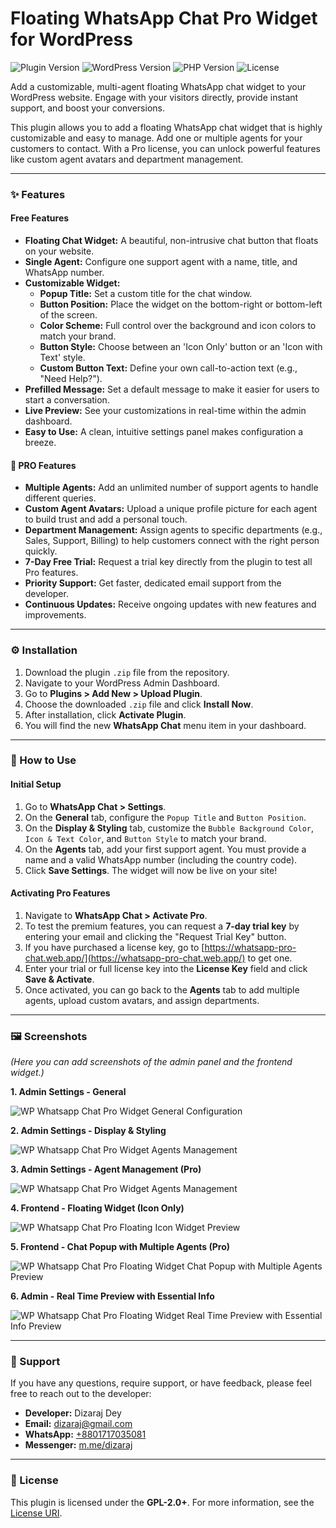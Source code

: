 # Floating WhatsApp Chat Pro Widget for WordPress

![Plugin Version](https://img.shields.io/badge/Version-2.9.3-blue.svg)
![WordPress Version](https://img.shields.io/badge/WordPress-5.0%2B-orange.svg)
![PHP Version](https://img.shields.io/badge/PHP-7.2%2B-brightgreen.svg)
![License](https://img.shields.io/badge/License-GPL--2.0%2B-red.svg)

Add a customizable, multi-agent floating WhatsApp chat widget to your WordPress website. Engage with your visitors directly, provide instant support, and boost your conversions.

This plugin allows you to add a floating WhatsApp chat widget that is highly customizable and easy to manage. Add one or multiple agents for your customers to contact. With a Pro license, you can unlock powerful features like custom agent avatars and department management.

---

### ✨ Features

#### Free Features
* **Floating Chat Widget:** A beautiful, non-intrusive chat button that floats on your website.
* **Single Agent:** Configure one support agent with a name, title, and WhatsApp number.
* **Customizable Widget:**
    * **Popup Title:** Set a custom title for the chat window.
    * **Button Position:** Place the widget on the bottom-right or bottom-left of the screen.
    * **Color Scheme:** Full control over the background and icon colors to match your brand.
    * **Button Style:** Choose between an 'Icon Only' button or an 'Icon with Text' style.
    * **Custom Button Text:** Define your own call-to-action text (e.g., "Need Help?").
* **Prefilled Message:** Set a default message to make it easier for users to start a conversation.
* **Live Preview:** See your customizations in real-time within the admin dashboard.
* **Easy to Use:** A clean, intuitive settings panel makes configuration a breeze.

#### 🚀 PRO Features
* **Multiple Agents:** Add an unlimited number of support agents to handle different queries.
* **Custom Agent Avatars:** Upload a unique profile picture for each agent to build trust and add a personal touch.
* **Department Management:** Assign agents to specific departments (e.g., Sales, Support, Billing) to help customers connect with the right person quickly.
* **7-Day Free Trial:** Request a trial key directly from the plugin to test all Pro features.
* **Priority Support:** Get faster, dedicated email support from the developer.
* **Continuous Updates:** Receive ongoing updates with new features and improvements.

---

### ⚙️ Installation

1.  Download the plugin `.zip` file from the repository.
2.  Navigate to your WordPress Admin Dashboard.
3.  Go to **Plugins > Add New > Upload Plugin**.
4.  Choose the downloaded `.zip` file and click **Install Now**.
5.  After installation, click **Activate Plugin**.
6.  You will find the new **WhatsApp Chat** menu item in your dashboard.

---

### 📖 How to Use

#### Initial Setup
1.  Go to **WhatsApp Chat > Settings**.
2.  On the **General** tab, configure the `Popup Title` and `Button Position`.
3.  On the **Display & Styling** tab, customize the `Bubble Background Color`, `Icon & Text Color`, and `Button Style` to match your brand.
4.  On the **Agents** tab, add your first support agent. You must provide a name and a valid WhatsApp number (including the country code).
5.  Click **Save Settings**. The widget will now be live on your site!

#### Activating Pro Features
1.  Navigate to **WhatsApp Chat > Activate Pro**.
2.  To test the premium features, you can request a **7-day trial key** by entering your email and clicking the "Request Trial Key" button.
3.  If you have purchased a license key, go to [https://whatsapp-pro-chat.web.app/](https://whatsapp-pro-chat.web.app/) to get one.
4.  Enter your trial or full license key into the **License Key** field and click **Save & Activate**.
5.  Once activated, you can go back to the **Agents** tab to add multiple agents, upload custom avatars, and assign departments.

---

### 🖼️ Screenshots

*(Here you can add screenshots of the admin panel and the frontend widget.)*

**1. Admin Settings - General**
<div><img src="Screenshot 1.jpg" alt="WP Whatsapp Chat Pro Widget General Configuration"></div>

**2. Admin Settings - Display & Styling**
<div><img src="Screenshot 2.jpg" alt="WP Whatsapp Chat Pro Widget Agents Management"></div>

**3. Admin Settings - Agent Management (Pro)**
<div><img src="Screenshot 3.jpg" alt="WP Whatsapp Chat Pro Widget Agents Management"></div>

**4. Frontend - Floating Widget (Icon Only)**
<div><img src="Screenshot 4.jpg" alt="WP Whatsapp Chat Pro Floating Icon Widget Preview"></div>

**5. Frontend - Chat Popup with Multiple Agents (Pro)**
<div><img src="Screenshot 5.jpg" alt="WP Whatsapp Chat Pro Floating Widget Chat Popup with Multiple Agents Preview"></div>

**6. Admin - Real Time Preview with Essential Info**
<div><img src="Screenshot 6.jpg" alt="WP Whatsapp Chat Pro Floating Widget Real Time Preview with Essential Info Preview"></div>

---

### 💬 Support

If you have any questions, require support, or have feedback, please feel free to reach out to the developer:

* **Developer:** Dizaraj Dey
* **Email:** [dizaraj@gmail.com](mailto:dizaraj@gmail.com)
* **WhatsApp:** [+8801717035081](https://wa.me/8801717035081)
* **Messenger:** [m.me/dizaraj](https://m.me/dizaraj)

---

### 📜 License

This plugin is licensed under the **GPL-2.0+**.
For more information, see the [License URI](http://www.gnu.org/licenses/gpl-2.0.txt).